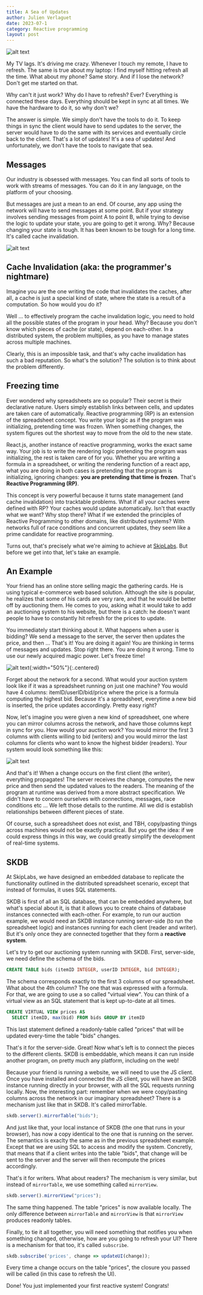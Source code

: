 ```yaml
---
title: A Sea of Updates
author: Julien Verlaguet
date: 2023-07-1
category: Reactive programming
layout: post
---
```


![alt text](../img/lostocean.png)

My TV lags. It's driving me crazy. Whenever I touch my remote, I have
to refresh. The same is true about my laptop: I find myself hitting
refresh all the time. What about my phone? Same story. And if I lose
the network? Don't get me started on that.

Why can't it just work? Why do I have to refresh? Ever? Everything is
connected these days. Everything should be kept in sync at all times.
We have the hardware to do it, so why don't we?

The answer is simple. We simply don't have the tools to do it. To keep
things in sync the client would have to send updates to the server,
the server would have to do the same with its services and eventually
circle back to the client. That's a lot of updates! It's a sea of
updates! And unfortunately, we don't have the tools to navigate that
sea.

## Messages

Our industry is obsessed with messages. You can find all sorts of
tools to work with streams of messages. You can do it in any language,
on the platform of your choosing.

But messages are just a mean to an end. Of course, any app using the
network will have to send messages at some point. But if your strategy
involves sending messages from point A to point B, while trying to
devise the logic to update your state, you are going to get it
wrong. Why?  Because changing your state is tough. It has been known
to be tough for a long time. It's called cache invalidation.

![alt text](../img/ABCache.png)

## Cache Invalidation (aka: the programmer's nightmare)

Imagine you are the one writing the code that invalidates the caches,
after all, a cache is just a special kind of state, where the state is
a result of a computation. So how would you do it?

Well ... to effectively program the cache invalidation logic, you need
to hold all the possible states of the program in your head. Why?
Because you don't know which pieces of cache (or state), depend on
each-other. In a distributed system, the problem multiplies, as you
have to manage states across multiple machines.

Clearly, this is an impossible task, and that's why cache invalidation
has such a bad reputation. So what's the solution? The solution is to
think about the problem differently.

## Freezing time

Ever wondered why spreadsheets are so popular? Their secret is their
declarative nature. Users simply establish links between cells, and
updates are taken care of automatically. Reactive programming (RP) is
an extension of the spreadsheet concept. You write your logic as if
the program was initializing, pretending time was frozen. When
something changes, the system figures out the shortest way to move
from the old to the new state.

React.js, another instance of reactive programming, works the exact
same way. Your job is to write the rendering logic pretending the
program was initializing, the rest is taken care of for you. Whether
you are writing a formula in a spreadsheet, or writing the rendering
function of a react app, what you are doing in both cases is
pretending that the program is initializing, ignoring changes: **you
are pretending that time is frozen**. That's **Reactive Programming
(RP)**.

This concept is very powerful because it turns state management (and
cache invalidation) into tracktable problems. What if all your caches
were defined with RP? Your caches would update automatically. Isn't
that exactly what we want?  Why stop there?  What if we extended the
principles of Reactive Programming to other domains, like distributed
systems? With networks full of race conditions and concurrent updates,
they seem like a prime candidate for reactive programming.

Turns out, that's precisely what we're aiming to achieve at
[SkipLabs](https://skiplabs.io/). But before we get into that, let's
take an example.

## An Example

Your friend has an online store selling magic the gathering cards. He
is using typical e-commerce web based solution. Although the site is
popular, he realizes that some of his cards are very rare, and that he
would be better off by auctioning them. He comes to you, asking what
it would take to add an auctioning system to his website, but there is
a catch: he doesn't want people to have to constantly hit refresh for
the prices to update.

You immediately start thinking about it. What happens when a user is
bidding? We send a message to the server, the server then updates the
price, and then ... That's it! You are doing it again! You are
thinking in terms of messages and updates. Stop right there. You are
doing it wrong. Time to use our newly acquired magic power. Let's
freeze time!

![alt text](../img/magic_card.png){:width="50%"}{:.centered}

Forget about the network for a second. What would your auction system
look like if it was a spreadsheet running on just one machine?  You
would have 4 columns: itemID/userID/bid/price where the price is a
formula computing the highest bid. Because it's a spreadsheet,
everytime a new bid is inserted, the price updates accordingly. Pretty
easy right?

Now, let's imagine you were given a new kind of spreadsheet, one where
you can mirror columns across the network, and have those columns kept
in sync for you. How would your auction work? You would mirror the
first 3 columns with clients willing to bid (writers) and you would
mirror the last columns for clients who want to know the highest
bidder (readers). Your system would look something like this:

![alt text](../img/auction_spreadsheet.png)

And that's it! When a change occurs on the first client (the writer),
everything propagates! The server receives the change, computes the
new price and then send the updated values to the readers. The meaning
of the program at runtime was derived from a more abstract
specification. We didn't have to concern ourselves with connections,
messages, race conditions etc ... We left those details to the
runtime. All we did is establish relationships between different
pieces of state.

 Of course, such a spreadsheet does not exist, and TBH, copy/pasting
things across machines would not be exactly practical. But you get the
idea: if we could express things in this way, we could greatly
simplify the development of real-time systems.

## SKDB

At SkipLabs, we have designed an embedded database to replicate the
functionality outlined in the distributed spreadsheet scenario, except
that instead of formulas, it uses SQL statements.

SKDB is first of all an SQL database, that can be embedded anywhere,
but what's special about it, is that it allows you to create chains of
database instances connected with each-other. For example, to run our
auction example, we would need an SKDB instance running server-side
(to run the spreadsheet logic) and instances running for each client
(reader and writer). But it's only once they are connected together
that they form a **reactive system**.

Let's try to get our auctioning system running with SKDB. First,
server-side, we need define the schema of the bids.

```sql
CREATE TABLE bids (itemID INTEGER, userID INTEGER, bid INTEGER);
```

The schema corresponds exactly to the first 3 columns of our
spreadsheet. What about the 4th column? The one that was expressed
with a formula. For that, we are going to use a so called "virtual
view". You can think of a virtual view as an SQL statement that is
kept up-to-date at all times.

```sql
CREATE VIRTUAL VIEW prices AS
  SELECT itemID, max(bid) FROM bids GROUP BY itemID
```

This last statement defined a readonly-table called "prices" that will
be updated every-time the table "bids" changes.

That's it for the server-side. Great! Now what's left is to connect
the pieces to the different clients. SKDB is embeddable, which means
it can run inside another program, on pretty much any platform,
including on the web!

Because your friend is running a website, we will need to use the JS
client. Once you have installed and connected the JS client, you will
have an SKDB instance running directly in your browser, with all the
SQL requests running locally. Now, the interesting part: remember when
we were copy/pasting columns across the network in our imaginary
spreadsheet?  There is a mechanism just like that in SKDB. It's called
mirrorTable.

```js
skdb.server().mirrorTable("bids");
```

And just like that, your local instance of SKDB (the one that
runs in your browser), has now a copy identical to the one that is
running on the server. The semantics is exaclty the same as in the
previous spreadsheet example. Except that we are using SQL to access
and modify the system. Concretly, that means that if a client writes
into the table "bids", that change will be sent to the server and the
server will then recompute the prices accordingly.

That's it for writers. What about readers? The mechanism is very
similar, but instead of ```mirrorTable```, we use something called ```mirrorView```.

```js
skdb.server().mirrorView("prices");
```

The same thing happened. The table "prices" is now available
locally. The only difference between ```mirrorTable``` and
```mirrorView``` is that ```mirrorView``` produces readonly tables.

Finally, to tie it all together, you will need something that notifies
you when something changed, otherwise, how are you going to refresh
your UI? There is a mechanism for that too, it's called ```subscribe```.

```js
skdb.subscribe('prices', change => updateUI(change));
```

Every time a change occurs on the table "prices", the closure you
passed will be called (in this case to refresh the UI).

Done! You just implemented your first reactive system! Congrats!